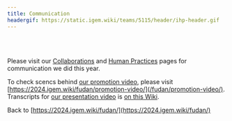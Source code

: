 ```yaml
---
title: Communication
headergif: https://static.igem.wiki/teams/5115/header/ihp-header.gif
---
```


<br><br>

Please visit our [Collaborations](/fudan/collaborations/) and [Human Practices](/fudan/human-practices/) pages for communication we did this year.

To check scencs behind [our promotion video](https://video.igem.org/w/d1795b71-2707-4eeb-92ce-5b88145ef1a3), please visit [https://2024.igem.wiki/fudan/promotion-video/](/fudan/promotion-video/). Transcripts for [our presentation video](https://video.igem.org/w/4817e7e4-446b-4760-b866-2817794b02c9) is [on this Wiki](/fudan/pv/).

Back to [https://2024.igem.wiki/fudan/](https://2024.igem.wiki/fudan/)
